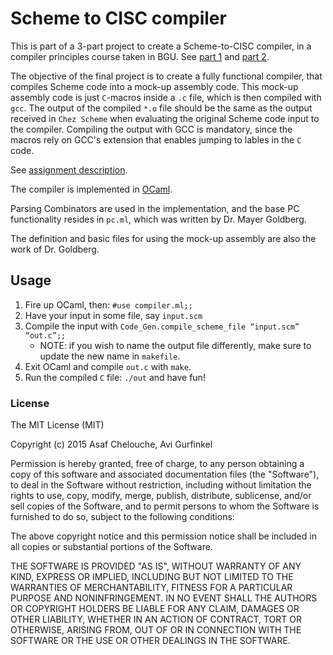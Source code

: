 # Scheme to CISC compiler

This is part of a 3-part project to create a Scheme-to-CISC compiler, in a compiler principles course taken in BGU. See [part 1](https://github.com/asafch/scheme_to_cisc_part1) and [part 2](https://github.com/asafch/scheme_to_cisc_part2).

The objective of the final project is to create a fully functional compiler, that compiles Scheme code into a mock-up assembly code. This mock-up assembly code is just `C`-macros inside a `.c` file, which is then compiled with `gcc`. The output of the compiled `*.o` file should be the same as the output received in `Chez Scheme` when evaluating the original Scheme code input to the compiler.
Compiling the output with GCC is mandatory, since the macros rely on GCC's extension that enables jumping to lables in the `C` code.

See [assignment description](http://www.cs.bgu.ac.il/~comp161/wiki.files/final-project.html).

The compiler is implemented in [OCaml](https://ocaml.org).

Parsing Combinators are used in the implementation, and the base PC functionality
resides in `pc.ml`, which was written by Dr. Mayer Goldberg.

The definition and basic files for using the mock-up assembly are also the work of Dr. Goldberg.

## Usage
1. Fire up OCaml, then: `#use compiler.ml;;`
2. Have your input in some file, say `input.scm`
3. Compile the input with `Code_Gen.compile_scheme_file “input.scm” “out.c”;;`
    * NOTE: if you wish to name the output file differently, make sure to update the new name in `makefile`.
4. Exit OCaml and compile `out.c` with `make`.
5. Run the compiled `C` file: `./out` and have fun!

### License

The MIT License (MIT)

Copyright (c) 2015 Asaf Chelouche, Avi Gurfinkel

Permission is hereby granted, free of charge, to any person obtaining a copy of this software and associated documentation files (the "Software"), to deal in the Software without restriction, including without limitation the rights to use, copy, modify, merge, publish, distribute, sublicense, and/or sell copies of the Software, and to permit persons to whom the Software is furnished to do so, subject to the following conditions:

The above copyright notice and this permission notice shall be included in all copies or substantial portions of the Software.

THE SOFTWARE IS PROVIDED "AS IS", WITHOUT WARRANTY OF ANY KIND, EXPRESS OR IMPLIED, INCLUDING BUT NOT LIMITED TO THE WARRANTIES OF MERCHANTABILITY, FITNESS FOR A PARTICULAR PURPOSE AND NONINFRINGEMENT. IN NO EVENT SHALL THE AUTHORS OR COPYRIGHT HOLDERS BE LIABLE FOR ANY CLAIM, DAMAGES OR OTHER LIABILITY, WHETHER IN AN ACTION OF CONTRACT, TORT OR OTHERWISE, ARISING FROM, OUT OF OR IN CONNECTION WITH THE SOFTWARE OR THE USE OR OTHER DEALINGS IN THE SOFTWARE.
